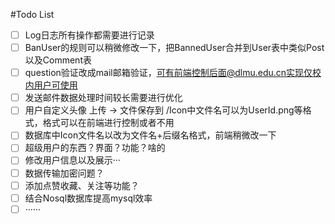 #Todo List

- [ ] Log日志所有操作都需要进行记录
- [ ] BanUser的规则可以稍微修改一下，把BannedUser合并到User表中类似Post以及Comment表
- [ ] question验证改成mail邮箱验证，可有前端控制后面@dlmu.edu.cn实现仅校内用户可使用
- [ ] 发送邮件数据处理时间较长需要进行优化
- [ ] 用户自定义头像 上传 -> 文件保存到 /Icon中文件名可以为UserId.png等格式，格式可以在前端进行控制或者不用
- [ ] 数据库中Icon文件名以改为文件名+后缀名格式，前端稍微改一下
- [ ] 超级用户的东西？界面？功能？啥的
- [ ] 修改用户信息以及展示···
- [ ] 数据传输加密问题？
- [ ] 添加点赞收藏、关注等功能？
- [ ] 结合Nosql数据库提高mysql效率
- [ ] ······
